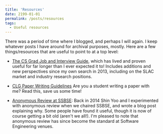 ```yaml
---
title: 'Resources'
date: 2199-01-01
permalink: /posts/resources
tags:
  - Useful resources
---
```


There was a period of time where I blogged, and perhaps I will again.  I keep
whatever posts I have around for archival purposes, mostly.  Here are a few
things/resources that are useful to point to at a top level:

- [The CS Grad Job and Interview Guide](https://csguides.github.io/grad-job-guide/), which has lived and proven
  useful for far longer than I ever expected it to! Includes additions and new
  perspectives since my own search in 2013, including on the SLAC market and
  industry research positions.

- [CLG Paper Writing Guidelines](/posts/clg-writing-rules.html) Are you a student
  writing a paper with me? Read this, save us some time! 

- [Anonymous Review at
  SSBSE](/posts/ssbse-anon-review.html): Back
  in 2014 Shin Yoo and I experimented with anonymous review when we chaired
  SSBSE, and wrote a blog post explaining why.  Some people have found it
  useful, though it is now of course getting a bit old (aren't we all!).
  I'm pleased to note that anonymous review has since become the standard at Software
  Engineering venues.